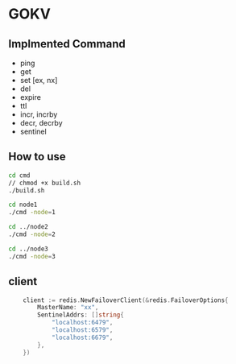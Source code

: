# GOKV

## Implmented Command
- ping
- get
- set [ex, nx]
- del
- expire
- ttl
- incr, incrby
- decr, decrby
- sentinel

## How to use
``` sh
cd cmd
// chmod +x build.sh
./build.sh

cd node1
./cmd -node=1

cd ../node2
./cmd -node=2

cd ../node3
./cmd -node=3

```

## client

``` go
    client := redis.NewFailoverClient(&redis.FailoverOptions{
		MasterName: "xx",
		SentinelAddrs: []string{
			"localhost:6479",
			"localhost:6579",
			"localhost:6679",
		},
	})

```
